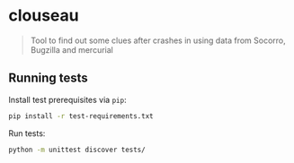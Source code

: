# clouseau
> Tool to find out some clues after crashes in using data from Socorro, Bugzilla and mercurial 

## Running tests

Install test prerequisites via `pip`:
```sh
pip install -r test-requirements.txt
```

Run tests:
```sh
python -m unittest discover tests/
```
